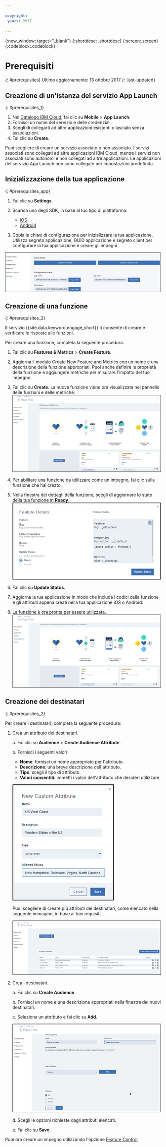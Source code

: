 ```yaml
---

copyright:
 years: 2017

---
```


{:new_window: target="_blank"}
{:shortdesc: .shortdesc}
{:screen:.screen}
{:codeblock:.codeblock}

# Prerequisiti
{: #prerequisites}
Ultimo aggiornamento: 13 ottobre 2017
{: .last-updated}


## Creazione di un'istanza del servizio App Launch
{: #prerequisites_1}

1. Nel [Catalogo IBM Cloud](https://console.ng.bluemix.net/catalog/), fai clic su **Mobile** > **App Launch**.
2. Fornisci un nome del servizio e delle credenziali.
3. Scegli di collegarti ad altre applicazioni esistenti o lascialo senza associazioni.
4. Fai clic su **Create**.


Puoi scegliere di creare un servizio associato o non associato. I servizi associati sono collegati ad altre applicazioni IBM Cloud, mentre i servizi non associati sono autonomi e non collegati ad altre applicazioni. Le applicazioni del servizio App Launch non sono collegate per impostazioni predefinita.

## Inizializzazione della tua applicazione
{: #prerequisites_app}

1. Fai clic su **Settings**.
1. Scarica uno degli SDK, in base al tuo tipo di piattaforma:
	- [iOS](https://github.ibm.com/Engage/bms-clientsdk-ios-swift-engage)
	- [Android](https://github.ibm.com/Engage/bms-clientsdk-android-engage)

2. Copia le chiavi di configurazione per inizializzare la tua applicazione. Utilizza segreto applicazione, GUID applicazione e segreto client per configurare la tua applicazione e creare gli impegni.

![SDK e chiavi](images/engagement_settings.gif)

## Creazione di una funzione
{: #prerequisites_2}

Il servizio {{site.data.keyword.engage_short}} ti consente di creare e verificare le risposte alle funzioni. 

Per creare una funzione, completa la seguente procedura: 

1. Fai clic su **Features & Metrics** > **Create Feature**.

2. Aggiorna il modulo Create New Feature and Metrics con un nome e una descrizione della funzione appropriati. Puoi anche definire le proprietà della funzione e aggiungere metriche per misurare l'impatto del tuo impegno.

3. Fai clic su **Create**. La nuova funzione viene ora visualizzata nel pannello delle funzioni e delle metriche.
![Nuove funzioni](images/feature_creating.gif)

4. Per abilitare una funzione da utilizzare come un impegno, fai clic sulla funzione che hai creato. 

5. Nella finestra dei dettagli della funzione, scegli di aggiornare lo stato della tua funzione in **Ready**.
![Dettagli funzione](images/feature_details.gif)

6. Fai clic su **Update Status**.

7. Aggiorna la tua applicazione in modo che includa i codici della funzione e gli attributi appena creati nella tua applicazione iOS o Android. 

8. La funzione è ora pronta per essere utilizzata.
![Funzione pronta per essere utilizzata](images/feature_multiple_1.gif)


## Creazione dei destinatari
{: #prerequisites_2}

Per creare i destinatari, completa la seguente procedura: 

1. Crea un attributo dei destinatari. 

	a. Fai clic su **Audience** > **Create Audience Attribute**.

	b. Fornisci i seguenti valori:

	- **Nome**: fornisci un nome appropriato per l'attributo.
	- **Descrizione**: una breve descrizione dell'attributo.
	- **Tipo**:	scegli il tipo di attributo.
	- **Valori consentiti**: immetti i valori dell'attributo che desideri utilizzare.

	![Attributi destinatari](images/audience_attribute_creation.gif)

	Puoi scegliere di creare più attributi dei destinatari, come elencato nella seguente immagine, in base ai tuoi requisiti.
	
	![Attributi destinatari](images/audience_attributes.gif)


2. Crea i destinatari. 

	a. Fai clic su **Create Audience**.

	b. Fornisci un nome e una descrizione appropriati nella finestra dei nuovi destinatari.

	c. Seleziona un attributo e fai clic su **Add**.

	![Attributi destinatari](images/audience_platforms.gif)

	d. Scegli le opzioni richieste dagli attributi elencati.

	e. Fai clic su **Save**.

Puoi ora creare un impegno utilizzando l'opzione [Feature Control](app_feature_toggle.html).
